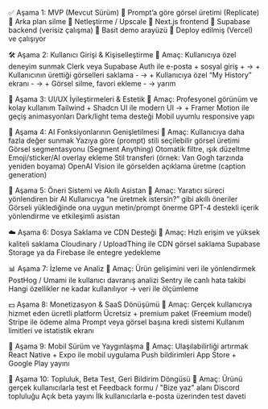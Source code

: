 ✅ Aşama 1: MVP (Mevcut Sürüm)
🔹 Prompt’a göre görsel üretimi (Replicate)
🔹 Arka plan silme
🔹 Netleştirme / Upscale
🔹 Next.js frontend
🔹 Supabase backend (verisiz çalışma)
🔹 Basit demo arayüzü
🔹 Deploy edilmiş (Vercel) ve çalışıyor

🛠️ Aşama 2: Kullanıcı Girişi & Kişiselleştirme
🎯 Amaç: Kullanıcıya özel deneyim sunmak
 Clerk veya Supabase Auth ile e-posta + sosyal giriş + -> +
 Kullanıcının ürettiği görselleri saklama            - -> +
 Kullanıcıya özel “My History” ekranı                - -> +
 Görsel silme, favori ekleme                         - -> yarım

🎨 Aşama 3: UI/UX İyileştirmeleri & Estetik
🎯 Amaç: Profesyonel görünüm ve kolay kullanım
 Tailwind + Shadcn UI ile modern UI      -> +
 Framer Motion ile geçiş animasyonları
 Dark/light tema desteği
 Mobil uyumlu responsive yapı

🤖 Aşama 4: AI Fonksiyonlarının Genişletilmesi
🎯 Amaç: Kullanıcıya daha fazla değer sunmak
 Yazıya göre (prompt) stili seçilebilir görsel üretimi
 Görsel segmentasyonu (Segment Anything)
 Otomatik filtre, ışık düzeltme
 Emoji/sticker/AI overlay ekleme
 Stil transferi (örnek: Van Gogh tarzında yeniden boyama)
 OpenAI Vision ile görselden açıklama üretme (caption generation)

🧠 Aşama 5: Öneri Sistemi ve Akıllı Asistan
🎯 Amaç: Yaratıcı süreci yönlendiren bir AI
 Kullanıcıya “ne üretmek istersin?” gibi akıllı öneriler
 Görseli yüklediğinde ona uygun metin/prompt önerme
 GPT-4 destekli içerik yönlendirme ve etkileşimli asistan

☁️ Aşama 6: Dosya Saklama ve CDN Desteği
🎯 Amaç: Hızlı erişim ve yüksek kaliteli saklama
 Cloudinary / UploadThing ile CDN görsel saklama
 Supabase Storage ya da Firebase ile entegre yedekleme

📊 Aşama 7: İzleme ve Analiz
🎯 Amaç: Ürün gelişimini veri ile yönlendirmek
 PostHog / Umami ile kullanıcı davranış analizi
 Sentry ile canlı hata takibi
 Hangi özellikler ne kadar kullanılıyor → veri ile ölçümleme

💵 Aşama 8: Monetizasyon & SaaS Dönüşümü
🎯 Amaç: Gerçek kullanıcıya hizmet eden ücretli platform
 Ücretsiz + premium paket (Freemium model)
 Stripe ile ödeme alma
 Prompt veya görsel başına kredi sistemi
 Kullanım limitleri ve istatistik ekranı

📱 Aşama 9: Mobil Sürüm ve Yaygınlaşma
🎯 Amaç: Ulaşılabilirliği artırmak
 React Native + Expo ile mobil uygulama
 Push bildirimleri
 App Store + Google Play yayını
 
🧪 Aşama 10: Topluluk, Beta Test, Geri Bildirim Döngüsü
🎯 Amaç: Ürünü gerçek kullanıcılarla test et
 Feedback formu / "Bize yaz" alanı
 Discord topluluğu
 Açık beta yayını
 İlk kullanıcılarla e-posta üzerinden test daveti